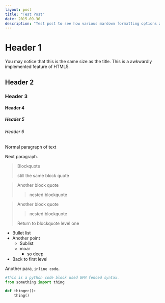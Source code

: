 ```yaml
---
layout: post
title: "Test Post"
date: 2015-09-30
description: "Test post to see how various mardown formatting options appear."
---
```


# Header 1

You may notice that this is the same size as the title.
This is a awkwardly implemented feature of HTML5.

## Header 2

### Header 3

#### Header 4

##### Header 5

###### Header 6

Normal paragraph of text

Next paragraph.

> Blockquote
> 
> still the same block quote

> Another block quote
> 
> > nested blockquote
> > 

> Another block quote
> 
> > nested blockquote
> 
> Return to blockquote level one

* Bullet list
* Another point
	- Sublist
	- moar
         - so deep 
* Back to first level

Another para, `inline code`.

```python
#This is a python code block used GFM fenced syntax.
from something import thing

def thinger():
	thing()
```